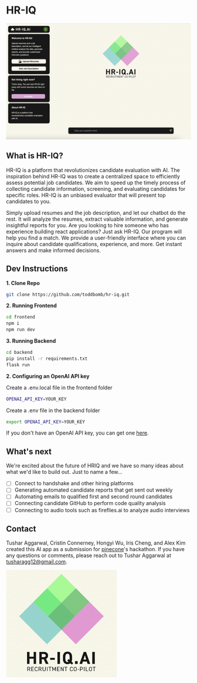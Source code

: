 # HR-IQ

![Home Page](home.png)

## What is HR-IQ?

HR-IQ is a platform that revolutionizes candidate evaluation with AI. The inspiration behind HR-IQ was to create a centralized space to efficiently assess potential job candidates. We aim to speed up the timely process of collecting candidate information, screening, and evaluating candidates for specific roles. HR-IQ is an unbiased evaluator that will present top candidates to you.

Simply upload resumes and the job description, and let our chatbot do the rest. It will analyze the resumes, extract valuable information, and generate insightful reports for you. Are you looking to hire someone who has experience building react applications? Just ask HR-IQ. Our program will help you find a match. We provide a user-friendly interface where you can inquire about candidate qualifications, experience, and more. Get instant answers and make informed decisions.

## Dev Instructions

**1. Clone Repo**

```bash
git clone https://github.com/toddbomb/hr-iq.git
```
**2. Running Frontend**
```bash
cd frontend
npm i
npm run dev
```
**3. Running Backend**
```bash
cd backend
pip install -r requirements.txt
flask run
```
**2. Configuring an OpenAI API key**
  
Create a .env.local file in the frontend folder
```bash
OPENAI_API_KEY=YOUR_KEY
```
Create a .env file in the backend folder
```bash
export OPENAI_API_KEY=YOUR_KEY
```
If you don't have an OpenAI API key, you can get one [here](https://platform.openai.com/account/api-keys).

## What's next

We're excited about the future of HRIQ and we have so many ideas about what we'd like to build out. Just to name a few...

- [ ] Connect to handshake and other hiring platforms
- [ ] Generating automated candidate reports that get sent out weekly
- [ ] Automating emails to qualified first and second round candidates
- [ ] Connecting candidate GitHub to perform code quality analysis
- [ ] Connecting to audio tools such as fireflies.ai to analyze audio interviews

## Contact 

Tushar Aggarwal, Cristin Connerney, Hongyi Wu, Iris Cheng, and Alex Kim created this AI app as a submission for [pinecone](https://devpost.com/software/hriq)'s hackathon. If you have any questions or comments, please reach out to Tushar Aggarwal at tusharagg12@gmail.com.

![Home Page](HRIQ.png)


